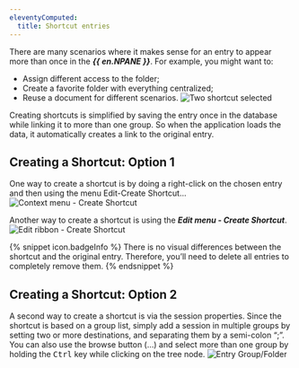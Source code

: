 ```yaml
---
eleventyComputed:
  title: Shortcut entries
---
```

There are many scenarios where it makes sense for an entry to appear more than once in the ***{{ en.NPANE }}***. For example, you might want to:

* Assign different access to the folder;
* Create a favorite folder with everything centralized;
* Reuse a document for different scenarios.
![Two shortcut selected](https://cdnweb.devolutions.net/docs/docs_en_rdm_mac_clip10001.png)

Creating shortcuts is simplified by saving the entry once in the database while linking it to more than one group. So when the application loads the data, it automatically creates a link to the original entry.

## Creating a Shortcut: Option 1

One way to create a shortcut is by doing a right-click on the chosen entry and then using the menu Edit-Create Shortcut...
![Context menu - Create Shortcut](https://cdnweb.devolutions.net/docs/docs_en_rdm_mac_clip10334.png)

Another way to create a shortcut is using the ***Edit menu - Create Shortcut***.
![Edit ribbon - Create Shortcut](https://cdnweb.devolutions.net/docs/docs_en_rdm_mac_clip10335.png)

{% snippet icon.badgeInfo %}
There is no visual differences between the shortcut and the original entry. Therefore, you’ll need to delete all entries to completely remove them.
{% endsnippet %}

## Creating a Shortcut: Option 2

A second way to create a shortcut is via the session properties. Since the shortcut is based on a group list, simply add a session in multiple groups by setting two or more destinations, and separating them by a semi-colon “;”. You can also use the browse button (…) and select more than one group by holding the <kbd>Ctrl</kbd> key while clicking on the tree node.
![Entry Group/Folder](https://cdnweb.devolutions.net/docs/docs_en_rdm_mac_clip10603.png)
